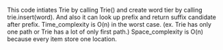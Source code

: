 This code intiates Trie by calling Trie() and create word tier by calling trie.insert(word). And also it can look up prefix and return suffix candidate after prefix. Time_complexity is O(n) in the worst case. (ex. Trie has only one path or Trie has a lot of only first path.) 
Space_complexity is O(n) because every item store one location.